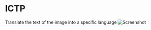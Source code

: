 # ICTP
Translate the text of the image into a specific language
![Screenshot](https://github.com/AjenaEYo/ICTP/blob/develop/example/ictp_first.gif)

